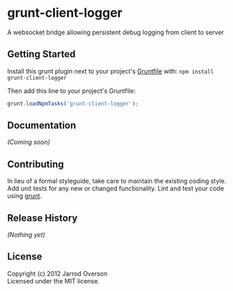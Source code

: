 # grunt-client-logger

A websocket bridge allowing persistent debug logging from client to server

## Getting Started
Install this grunt plugin next to your project's [Gruntfile][getting_started] with: `npm install grunt-client-logger`

Then add this line to your project's Gruntfile:

```javascript
grunt.loadNpmTasks('grunt-client-logger');
```

[grunt]: https://github.com/cowboy/grunt
[getting_started]: https://github.com/cowboy/grunt/blob/master/docs/getting_started.md

## Documentation
_(Coming soon)_

## Contributing
In lieu of a formal styleguide, take care to maintain the existing coding style. Add unit tests for any new or changed functionality. Lint and test your code using [grunt][grunt].

## Release History
_(Nothing yet)_

## License
Copyright (c) 2012 Jarrod Overson  
Licensed under the MIT license.

